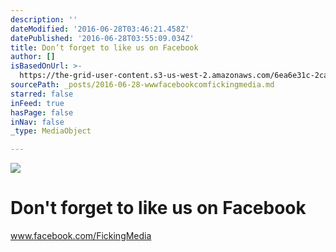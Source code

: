 ```yaml
---
description: ''
dateModified: '2016-06-28T03:46:21.458Z'
datePublished: '2016-06-28T03:55:09.034Z'
title: Don’t forget to like us on Facebook
author: []
isBasedOnUrl: >-
  https://the-grid-user-content.s3-us-west-2.amazonaws.com/6ea6e31c-2ca1-4158-aced-ee6e374e88cc.png
sourcePath: _posts/2016-06-28-wwwfacebookcomfickingmedia.md
starred: false
inFeed: true
hasPage: false
inNav: false
_type: MediaObject

---
```

![](https://imgflo.herokuapp.com/graph/vahj1ThiexotieMo/96c579e986723f4a2895dd86a25ea3d0/croprotate.png?cropheight=1239&cropwidth=2533&degrees=0&input=https%3A%2F%2Fthe-grid-user-content.s3-us-west-2.amazonaws.com%2Fb81d5841-476c-4ac2-a0b9-4829100c8379.png&x=0&y=0)

# Don't forget to like us on Facebook

www.facebook.com/FickingMedia